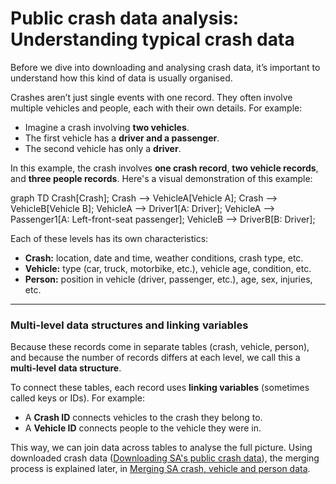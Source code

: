 # Public crash data analysis: Understanding typical crash data

Before we dive into downloading and analysing crash data, it’s important to understand how this kind of data is usually organised.

Crashes aren’t just single events with one record. They often involve multiple vehicles and people, each with their own details. For example:

- Imagine a crash involving **two vehicles**.  
- The first vehicle has a **driver and a passenger**.  
- The second vehicle has only a **driver**.  

In this example, the crash involves **one crash record**, **two vehicle records**, and **three people records**. Here's a visual demonstration of this example:

<div class="mermaid">
graph TD
    Crash[Crash];
    Crash --> VehicleA[Vehicle A];
    Crash --> VehicleB[Vehicle B];
    VehicleA --> Driver1[A: Driver];
    VehicleA --> Passenger1[A: Left-front-seat passenger];
    VehicleB --> DriverB[B: Driver];
</div>

Each of these levels has its own characteristics:

- **Crash:** location, date and time, weather conditions, crash type, etc.  
- **Vehicle:** type (car, truck, motorbike, etc.), vehicle age, condition, etc.  
- **Person:** position in vehicle (driver, passenger, etc.), age, sex, injuries, etc.


---

### Multi-level data structures and linking variables

Because these records come in separate tables (crash, vehicle, person), and because the number of records differs at each level, we call this a **multi-level data structure**.

To connect these tables, each record uses **linking variables** (sometimes called keys or IDs). For example:  
- A **Crash ID** connects vehicles to the crash they belong to.  
- A **Vehicle ID** connects people to the vehicle they were in.

This way, we can join data across tables to analyse the full picture.
Using downloaded crash data ([Downloading SA's public crash data](https://centre-for-automotive-safety-research.github.io/2025/06/11/public-crash-data-2-extracting-crash-data-sa.html)), the merging process is explained later, in [Merging SA crash, vehicle and person data](https://centre-for-automotive-safety-research.github.io/2025/06/12/public-crash-data-3-merging-crash-data.html).
